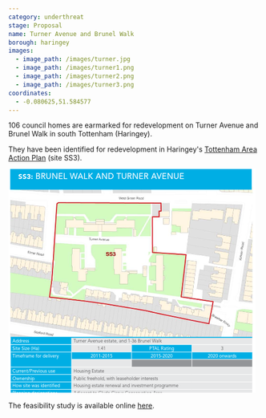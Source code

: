 ```yaml
---
category: underthreat
stage: Proposal
name: Turner Avenue and Brunel Walk 
borough: haringey
images:
  - image_path: /images/turner.jpg
  - image_path: /images/turner1.png
  - image_path: /images/turner2.png
  - image_path: /images/turner3.png
coordinates: 
  - -0.080625,51.584577
---
```

106 council homes are earmarked for redevelopment on Turner Avenue and Brunel Walk in south Tottenham (Haringey).

They have been identified for redevelopment in Haringey's [Tottenham Area Action Plan](https://www.haringey.gov.uk/sites/haringeygovuk/files/final_haringey_tottenham_aap_dtp_online.pdf) (site SS3). 

![](/images/turner3.png)

The feasibility study is available online [here](https://www.whatdotheyknow.com/request/490475/response/1185879/attach/5/Turner%20Ave%20Brunel%20Walk%2015%20358%20OAD01%20P3.pdf).

